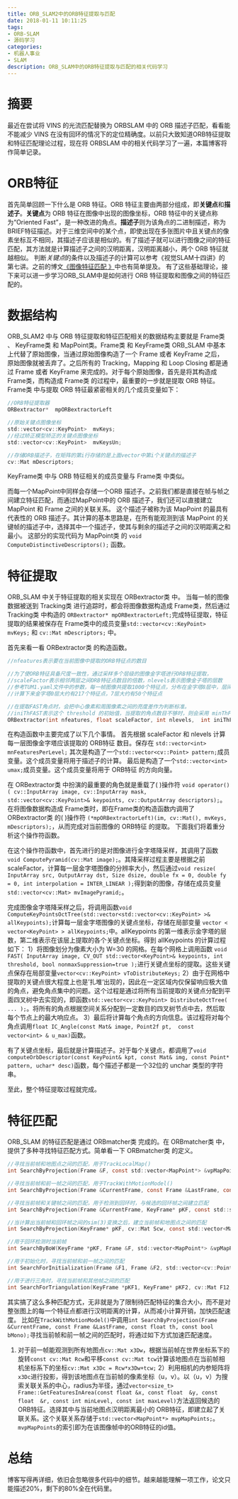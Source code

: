 ```yaml
---
title: ORB_SLAM2中的ORB特征提取与匹配
date: 2018-01-11 10:11:25
tags:
- ORB-SLAM
- 源码学习
categories:
- 机器人事业
- SLAM
description: ORB_SLAM中的ORB特征提取与匹配的相关代码学习
---
```

<!-- more -->

# 摘要
最近在尝试将 VINS 的光流匹配替换为 ORBSLAM 中的 ORB 描述子匹配，看看能不能减少 VINS 在没有回环的情况下的定位精确度。以前只大致知道ORB特征提取和特征匹配理论过程，现在将 ORBSLAM 中的相关代码学习了一遍，本篇博客将作简单记录。

# ORB特征
首先简单回顾一下什么是 ORB 特征。ORB 特征主要由两部分组成，即**关键点**和**描述子**。**关键点**为 ORB 特征在图像中出现的图像坐标，ORB 特征中的关键点称为“Oriented Fast”，是一种改进的角点。**描述子**则为该角点的二进制描述，称为BRIEF特征描述。对于三维空间中的某个点，即使出现在多张图片中且关键点的像素坐标互不相同，其描述子应该是相似的。有了描述子就可以进行图像之间的特征匹配，其方法就是计算描述子之间的汉明距离，汉明距离越小，两个 ORB 特征就越相似。
判断*关键点*的条件以及描述子的计算可以参考《视觉SLAM十四讲》的第七讲。之前的博文[《图像特征匹配 》](http://zhehangt.win/2017/03/03/SLAM/FeatureMatching/)中也有简单提及。
有了这些基础理论，接下来可以进一步学习ORB_SLAM中是如何进行 ORB 特征提取和图像之间的特征匹配的。

# 数据结构
ORB_SLAM2 中与 ORB 特征提取和特征匹配相关的数据结构主要就是 Frame类 、 KeyFrame类 和 MapPoint类。Frame类 和 KeyFrame类  ORB_SLAM 中基本上代替了原始图像，当通过原始图像构造了一个 Frame 或者 KeyFrame 之后， 原始图像就被丢弃了。之后所有的 Tracking，Mapping 和 Loop Closing 都是通过 Frame 或者 KeyFrame 来完成的。对于每个原始图像，首先是将其构造成 Frame类，而构造成 Frame类 的过程中，最重要的一步就是提取 ORB 特征。
Frame类 中与提取 ORB 特征最紧密相关的几个成员变量如下：


```c
//ORB特征提取器
ORBextractor*  mpORBextractorLeft

//原始关键点图像坐标
std::vector<cv::KeyPoint>  mvKeys;
//经过矫正模型矫正的关键点图像坐标
std::vector<cv::KeyPoint>  mvKeysUn;

//存储ORB描述子，在矩阵的第i行存储的是上面vector中第i个关键点的描述子
cv::Mat mDescriptors;
```

KeyFrame类 中与 ORB 特征相关的成员变量与 Frame类 中类似。

而每一个MapPoint中同样会存储一个ORB 描述子。之前我们都是直接在帧与帧之间建立特征匹配，而通过MapPoint中的 ORB 描述子，我们还可以直接建立 MapPoint 和 Frame 之间的关联关系。
这个描述子被称为该 MapPoint 的最具有代表性的 ORB 描述子。其计算的基本思路是，在所有能观测到该 MapPoint 的关键帧的描述子中，选择其中一个描述子，使其与剩余的描述子之间的汉明距离之和最小。
这部分的实现代码为 MapPoint类 的 `void ComputeDistinctiveDescriptors();` 函数。


# 特征提取
ORB_SLAM 中关于特征提取的相关实现在 ORBextractor类 中。 当每一帧的图像数据被送到 Tracking类 进行追踪时，都会将图像数据构造成 Frame类，然后通过 Tracking类 中构造的 `ORBextractor* mpORBextractorLeft;`完成特征提取，特征提取的结果被保存在 Frame类中的成员变量`std::vector<cv::KeyPoint> mvKeys;` 和 `cv::Mat mDescriptors;` 中。

首先来看一看 ORBextractor类 的构造函数。
```c
//nfeatures表示要在当前图像中提取的ORB特征点的数目

//为了使ORB特征具备尺度一致性，通过采样多个层级的图像金字塔进行ORB特征提取，
//scaleFactor表示相邻两层之间ORB特征点数目的倍数，nlevels表示图像金子塔的层数
//参考TUM1.yaml文件中的参数，每一帧图像共提取1000个特征点，分布在金字塔8层中，层间尺度比例1.2
//计算下来金字塔0层大约有217个特征点，7层大约有50个特征点

//在提取FAST角点时，会把中心像素和周围像素之间的亮度差作为判断标准。
//iniThFAST表示这个 threshold 的初始值，当提取的角点数目不够时，则会采用 minThFAST 作为 threshold。
ORBextractor(int nfeatures, float scaleFactor, int nlevels,  int iniThFAST, int minThFAST);
```

在构造函数中主要完成了以下几个事情。
首先根据 scaleFactor 和 nlevels 计算每一层图像金字塔应该提取的 ORB特征 数目。保存在 `std::vector<int> mnFeaturesPerLevel;`
其次是构造了一个`std::vector<cv::Point> pattern;`成员变量。这个成员变量将用于描述子的计算。
最后是构造了一个`std::vector<int> umax;`成员变量。这个成员变量将用于 ORB特征 的方向向量。

在 ORBextractor类 中扮演的最重要的角色就是重载了( )操作符 `void operator()( cv::InputArray image, cv::InputArray mask, std::vector<cv::KeyPoint>& keypoints, cv::OutputArray descriptors);`。在将图像数据构造成 Frame类时，即在Frame类的构造函数内调用了 ORBextractor类 的( )操作符 `(*mpORBextractorLeft)(im, cv::Mat(), mvKeys, mDescriptors);`，从而完成对当前图像的 ORB特征 的提取。
下面我们将着重分析这个操作符函数。

在这个操作符函数中，首先进行的是对图像进行金字塔降采样，其调用了函数`void ComputePyramid(cv::Mat image);`。其降采样过程主要是根据之前 scaleFactor，计算每一层金字塔图像的分辨率大小，然后通过`void resize( InputArray src, OutputArray dst, Size dsize, double fx = 0, double fy = 0, int interpolation = INTER_LINEAR );`得到新的图像，存储在成员变量`std::vector<cv::Mat> mvImagePyramid;`。

完成图像金字塔降采样之后，将调用函数`void ComputeKeyPointsOctTree(std::vector<std::vector<cv::KeyPoint> >& allKeypoints);`计算每一层金字塔图像的关键点坐标，存储在局部变量 `vector < vector<KeyPoint> > allKeypoints;`中。allKeypoints 的第一维表示金字塔的层数，第二维表示在该层上提取的各个关键点坐标。得到 allKeypoints 的计算过程如下：
1）将图像划分为像素大小为 W=30 的网格。在每个网格上调用函数 `void FAST( InputArray image, CV_OUT std::vector<KeyPoint>& keypoints, int threshold, bool nonmaxSuppression=true );`进行关键点坐标的提取。这些关键点保存在局部变量`vector<cv::KeyPoint> vToDistributeKeys;`
2）由于在网格中提取的关键点很大程度上也是’扎堆‘出现的，因此在一定区域内仅保留响应极大值的角点，避免角点集中的问题。这个过程是通过将所有当前提取的关键点分配到平面四叉树中去实现的，即函数`std::vector<cv::KeyPoint> DistributeOctTree( ... );`。将所有的角点根据空间关系分配到一定数目的四叉树节点中去，然后取每个节点上的最大响应点。
3）最后将计算每个角点的方向信息。该过程将对每个角点调用`float IC_Angle(const Mat& image, Point2f pt,  const vector<int> & u_max)`函数。

有了关键点坐标，最后就是计算描述子。对于每个关键点，都调用了`void computeOrbDescriptor(const KeyPoint& kpt, const Mat& img, const Point* pattern, uchar* desc)`函数，每个描述子都是一个32位的 unchar 类型的字符串。

至此，整个特征提取过程就完成。

# 特征匹配

ORB_SLAM 的特征匹配是通过 ORBmatcher类 完成的。在 ORBmatcher类 中，提供了多种寻找特征匹配方式。简单看一下 ORBmatcher类 的定义。
```c
//寻找当前帧和地图点之间的匹配，用于TrackLocalMap()
int SearchByProjection(Frame &F, const std::vector<MapPoint*> &vpMapPoints, const float th=3);

//寻找当前帧和前一帧之间的匹配，用于TrackWithMotionModel()
int SearchByProjection(Frame &CurrentFrame, const Frame &LastFrame, const float th, const bool bMono);

//寻找当前帧和关键帧之间的匹配，用于检测到回环时，与候选的回环帧之间建立匹配
int SearchByProjection(Frame &CurrentFrame, KeyFrame* pKF, const std::set<MapPoint*> &sAlreadyFound, const float th, const int ORBdist);

//当计算出当前帧和回环帧之间的sim(3)变换之后，建立当前帧和地图点之间的匹配
int SearchByProjection(KeyFrame* pKF, cv::Mat Scw, const std::vector<MapPoint*> &vpPoints, std::vector<MapPoint*> &vpMatched, int th);

//用于回环检测时当前帧
int SearchByBoW(KeyFrame *pKF, Frame &F, std::vector<MapPoint*> &vpMapPointMatches);

//用于初始化时，寻找当前帧和前一帧之间的匹配
int SearchForInitialization(Frame &F1, Frame &F2, std::vector<cv::Point2f> &vbPrevMatched, std::vector<int> &vnMatches12, int windowSize=10);

//用于进行三角时，寻找当前帧和其他帧之间的匹配
int SearchForTriangulation(KeyFrame *pKF1, KeyFrame* pKF2, cv::Mat F12, std::vector<pair<size_t, size_t> > &vMatchedPairs, const bool bOnlyStereo);

```

其实搞了这么多种匹配方式，无非就是为了限制待匹配特征的集合大小，而不是对整张图上的每一个特征点都进行汉明距离的计算，从而减小计算开销，加快匹配速度。
比如在`TrackWithMotionModel()`中调用`int SearchByProjection(Frame &CurrentFrame, const Frame &LastFrame, const float th, const bool bMono);`寻找当前帧和前一帧之间的匹配时，将通过如下方式加速匹配速度。

1) 对于前一帧能观测到所有地图点`cv::Mat x3Dw`，根据当前帧在世界坐标系下的旋转`const cv::Mat Rcw`和平移`const cv::Mat tcw`计算该地图点在当前帧相机坐标系下的坐标`cv::Mat x3Dc = Rcw*x3Dw+tcw;`
2）利用相机的内参矩阵将`x3Dc`进行投影，得到该地图点在当前帧的像素坐标（u，v）。以（u，v）为搜索关联关系的中心，radius为半径，通过`vector<size_t> Frame::GetFeaturesInArea(const float &x, const float  &y, const float  &r, const int minLevel, const int maxLevel)`方法返回候选的 ORB特征。选择其中与当前地图点汉明距离最小的 ORB特征，即建立起了关联关系。这个关联关系存储于`std::vector<MapPoint*> mvpMapPoints;`。`mvpMapPoints`的索引即为在该图像帧中的ORB特征的id值。



# 总结
博客写得再详细，依旧会忽略很多代码中的细节。越来越能理解一项工作，论文只能描述20%，剩下的80%全在代码里。














